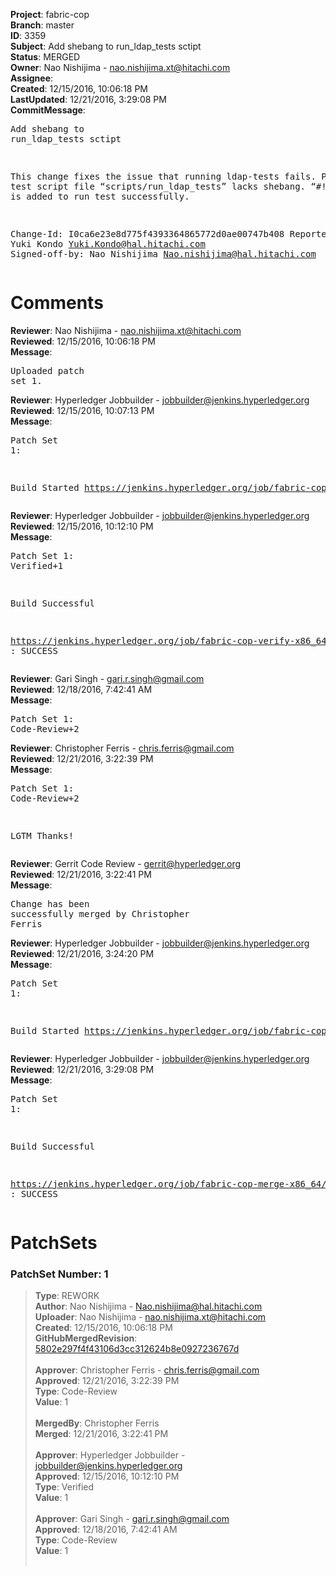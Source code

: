 <strong>Project</strong>: fabric-cop<br><strong>Branch</strong>: master<br><strong>ID</strong>: 3359<br><strong>Subject</strong>: Add shebang to run_ldap_tests sctipt<br><strong>Status</strong>: MERGED<br><strong>Owner</strong>: Nao Nishijima - nao.nishijima.xt@hitachi.com<br><strong>Assignee</strong>:<br><strong>Created</strong>: 12/15/2016, 10:06:18 PM<br><strong>LastUpdated</strong>: 12/21/2016, 3:29:08 PM<br><strong>CommitMessage</strong>:<br><pre>Add shebang to run_ldap_tests sctipt

This change fixes the issue that running ldap-tests fails.
Previous test script file “scripts/run_ldap_tests” lacks shebang.
“#!/bin/bash” is added to run test successfully.

Change-Id: I0ca6e23e8d775f4393364865772d0ae00747b408
Reported-by: Yuki Kondo <Yuki.Kondo@hal.hitachi.com>
Signed-off-by: Nao Nishijima <Nao.nishijima@hal.hitachi.com>
</pre><h1>Comments</h1><strong>Reviewer</strong>: Nao Nishijima - nao.nishijima.xt@hitachi.com<br><strong>Reviewed</strong>: 12/15/2016, 10:06:18 PM<br><strong>Message</strong>: <pre>Uploaded patch set 1.</pre><strong>Reviewer</strong>: Hyperledger Jobbuilder - jobbuilder@jenkins.hyperledger.org<br><strong>Reviewed</strong>: 12/15/2016, 10:07:13 PM<br><strong>Message</strong>: <pre>Patch Set 1:

Build Started https://jenkins.hyperledger.org/job/fabric-cop-verify-x86_64/173/</pre><strong>Reviewer</strong>: Hyperledger Jobbuilder - jobbuilder@jenkins.hyperledger.org<br><strong>Reviewed</strong>: 12/15/2016, 10:12:10 PM<br><strong>Message</strong>: <pre>Patch Set 1: Verified+1

Build Successful 

https://jenkins.hyperledger.org/job/fabric-cop-verify-x86_64/173/ : SUCCESS</pre><strong>Reviewer</strong>: Gari Singh - gari.r.singh@gmail.com<br><strong>Reviewed</strong>: 12/18/2016, 7:42:41 AM<br><strong>Message</strong>: <pre>Patch Set 1: Code-Review+2</pre><strong>Reviewer</strong>: Christopher Ferris - chris.ferris@gmail.com<br><strong>Reviewed</strong>: 12/21/2016, 3:22:39 PM<br><strong>Message</strong>: <pre>Patch Set 1: Code-Review+2

LGTM Thanks!</pre><strong>Reviewer</strong>: Gerrit Code Review - gerrit@hyperledger.org<br><strong>Reviewed</strong>: 12/21/2016, 3:22:41 PM<br><strong>Message</strong>: <pre>Change has been successfully merged by Christopher Ferris</pre><strong>Reviewer</strong>: Hyperledger Jobbuilder - jobbuilder@jenkins.hyperledger.org<br><strong>Reviewed</strong>: 12/21/2016, 3:24:20 PM<br><strong>Message</strong>: <pre>Patch Set 1:

Build Started https://jenkins.hyperledger.org/job/fabric-cop-merge-x86_64/22/</pre><strong>Reviewer</strong>: Hyperledger Jobbuilder - jobbuilder@jenkins.hyperledger.org<br><strong>Reviewed</strong>: 12/21/2016, 3:29:08 PM<br><strong>Message</strong>: <pre>Patch Set 1:

Build Successful 

https://jenkins.hyperledger.org/job/fabric-cop-merge-x86_64/22/ : SUCCESS</pre><h1>PatchSets</h1><h3>PatchSet Number: 1</h3><blockquote><strong>Type</strong>: REWORK<br><strong>Author</strong>: Nao Nishijima - Nao.nishijima@hal.hitachi.com<br><strong>Uploader</strong>: Nao Nishijima - nao.nishijima.xt@hitachi.com<br><strong>Created</strong>: 12/15/2016, 10:06:18 PM<br><strong>GitHubMergedRevision</strong>: [5802e297f4f43106d3cc312624b8e0927236767d](https://github.com/hyperledger/fabric-cop/commit/5802e297f4f43106d3cc312624b8e0927236767d)<br><br><strong>Approver</strong>: Christopher Ferris - chris.ferris@gmail.com<br><strong>Approved</strong>: 12/21/2016, 3:22:39 PM<br><strong>Type</strong>: Code-Review<br><strong>Value</strong>: 1<br><br><strong>MergedBy</strong>: Christopher Ferris<br><strong>Merged</strong>: 12/21/2016, 3:22:41 PM<br><br><strong>Approver</strong>: Hyperledger Jobbuilder - jobbuilder@jenkins.hyperledger.org<br><strong>Approved</strong>: 12/15/2016, 10:12:10 PM<br><strong>Type</strong>: Verified<br><strong>Value</strong>: 1<br><br><strong>Approver</strong>: Gari Singh - gari.r.singh@gmail.com<br><strong>Approved</strong>: 12/18/2016, 7:42:41 AM<br><strong>Type</strong>: Code-Review<br><strong>Value</strong>: 1<br><br></blockquote>